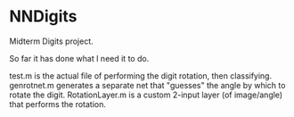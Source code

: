 # NNDigits
Midterm Digits project.

So far it has done what I need it to do.

test.m is the actual file of performing the digit rotation, then classifying.
genrotnet.m generates a separate net that "guesses" the angle by which to rotate the digit.
RotationLayer.m is a custom 2-input layer (of image/angle) that performs the rotation.
